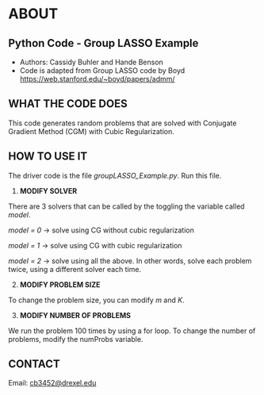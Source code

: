 # ABOUT
## Python Code - Group LASSO Example

- Authors: Cassidy Buhler and Hande Benson
- Code is adapted from Group LASSO code by Boyd https://web.stanford.edu/~boyd/papers/admm/

## WHAT THE CODE DOES 

This code generates random problems that are solved with Conjugate Gradient Method (CGM) with Cubic Regularization.

## HOW TO USE IT

The driver code is the file *groupLASSO_Example.py*. Run this file. 

1. **MODIFY SOLVER**

There are 3 solvers that can be called by the toggling the variable called *model*. 

*model = 0* -> solve using CG without cubic regularization 

*model = 1* -> solve using CG with cubic regularization 

*model = 2* -> solve using all the above. In other words, solve each problem twice, using a different solver each time. 


2. **MODIFY PROBLEM SIZE**

To change the problem size, you can modify *m* and *K*. 

3. **MODIFY NUMBER OF PROBLEMS**

We run the problem 100 times by using a for loop. To change the number of problems, modify the numProbs variable. 

## CONTACT 

Email: cb3452@drexel.edu 
